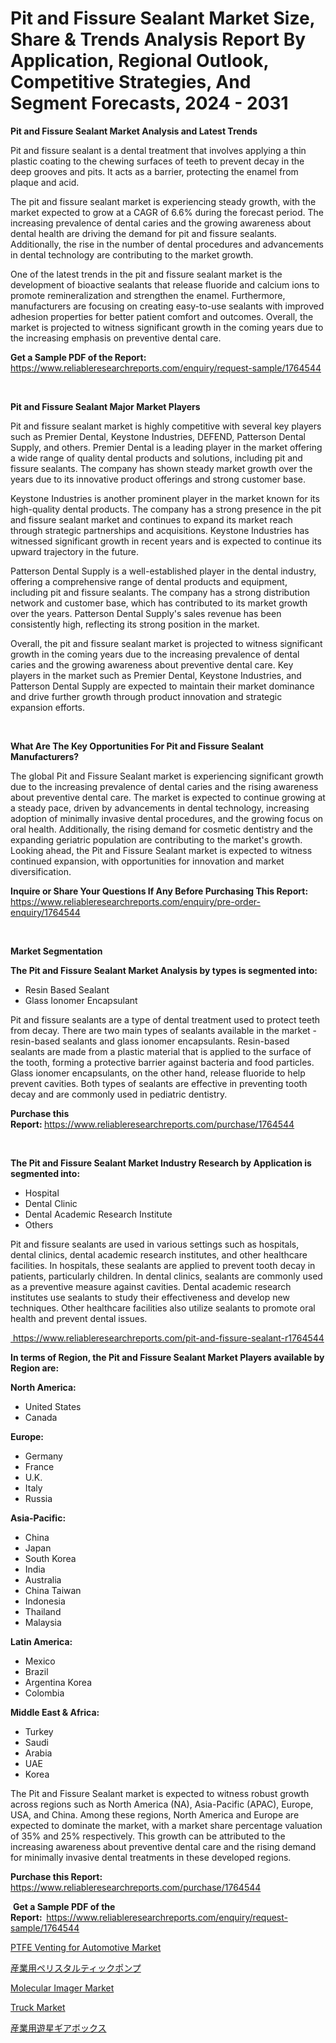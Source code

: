 <p><h1>Pit and Fissure Sealant Market Size, Share & Trends Analysis Report By Application, Regional Outlook, Competitive Strategies, And Segment Forecasts, 2024 - 2031</h1></p><p><strong>Pit and Fissure Sealant Market Analysis and Latest Trends</strong></p>
<p><p>Pit and fissure sealant is a dental treatment that involves applying a thin plastic coating to the chewing surfaces of teeth to prevent decay in the deep grooves and pits. It acts as a barrier, protecting the enamel from plaque and acid.</p><p>The pit and fissure sealant market is experiencing steady growth, with the market expected to grow at a CAGR of 6.6% during the forecast period. The increasing prevalence of dental caries and the growing awareness about dental health are driving the demand for pit and fissure sealants. Additionally, the rise in the number of dental procedures and advancements in dental technology are contributing to the market growth.</p><p>One of the latest trends in the pit and fissure sealant market is the development of bioactive sealants that release fluoride and calcium ions to promote remineralization and strengthen the enamel. Furthermore, manufacturers are focusing on creating easy-to-use sealants with improved adhesion properties for better patient comfort and outcomes. Overall, the market is projected to witness significant growth in the coming years due to the increasing emphasis on preventive dental care.</p></p>
<p><strong>Get a Sample PDF of the Report:&nbsp;</strong> <a href="https://www.reliableresearchreports.com/enquiry/request-sample/1764544">https://www.reliableresearchreports.com/enquiry/request-sample/1764544</a></p>
<p>&nbsp;</p>
<p><strong>Pit and Fissure Sealant Major Market Players</strong></p>
<p><p>Pit and fissure sealant market is highly competitive with several key players such as Premier Dental, Keystone Industries, DEFEND, Patterson Dental Supply, and others. Premier Dental is a leading player in the market offering a wide range of quality dental products and solutions, including pit and fissure sealants. The company has shown steady market growth over the years due to its innovative product offerings and strong customer base. </p><p>Keystone Industries is another prominent player in the market known for its high-quality dental products. The company has a strong presence in the pit and fissure sealant market and continues to expand its market reach through strategic partnerships and acquisitions. Keystone Industries has witnessed significant growth in recent years and is expected to continue its upward trajectory in the future.</p><p>Patterson Dental Supply is a well-established player in the dental industry, offering a comprehensive range of dental products and equipment, including pit and fissure sealants. The company has a strong distribution network and customer base, which has contributed to its market growth over the years. Patterson Dental Supply's sales revenue has been consistently high, reflecting its strong position in the market.</p><p>Overall, the pit and fissure sealant market is projected to witness significant growth in the coming years due to the increasing prevalence of dental caries and the growing awareness about preventive dental care. Key players in the market such as Premier Dental, Keystone Industries, and Patterson Dental Supply are expected to maintain their market dominance and drive further growth through product innovation and strategic expansion efforts.</p></p>
<p>&nbsp;</p>
<p><strong>What Are The Key Opportunities For Pit and Fissure Sealant Manufacturers?</strong></p>
<p><p>The global Pit and Fissure Sealant market is experiencing significant growth due to the increasing prevalence of dental caries and the rising awareness about preventive dental care. The market is expected to continue growing at a steady pace, driven by advancements in dental technology, increasing adoption of minimally invasive dental procedures, and the growing focus on oral health. Additionally, the rising demand for cosmetic dentistry and the expanding geriatric population are contributing to the market's growth. Looking ahead, the Pit and Fissure Sealant market is expected to witness continued expansion, with opportunities for innovation and market diversification.</p></p>
<p><strong>Inquire or Share Your Questions If Any Before Purchasing This Report:</strong> <a href="https://www.reliableresearchreports.com/enquiry/pre-order-enquiry/1764544">https://www.reliableresearchreports.com/enquiry/pre-order-enquiry/1764544</a></p>
<p>&nbsp;</p>
<p><strong>Market Segmentation</strong></p>
<p><strong>The Pit and Fissure Sealant Market Analysis by types is segmented into:</strong></p>
<p><ul><li>Resin Based Sealant</li><li>Glass Ionomer Encapsulant</li></ul></p>
<p><p>Pit and fissure sealants are a type of dental treatment used to protect teeth from decay. There are two main types of sealants available in the market - resin-based sealants and glass ionomer encapsulants. Resin-based sealants are made from a plastic material that is applied to the surface of the tooth, forming a protective barrier against bacteria and food particles. Glass ionomer encapsulants, on the other hand, release fluoride to help prevent cavities. Both types of sealants are effective in preventing tooth decay and are commonly used in pediatric dentistry.</p></p>
<p><strong>Purchase this Report:&nbsp;</strong><a href="https://www.reliableresearchreports.com/purchase/1764544">https://www.reliableresearchreports.com/purchase/1764544</a></p>
<p>&nbsp;</p>
<p><strong>The Pit and Fissure Sealant Market Industry Research by Application is segmented into:</strong></p>
<p><ul><li>Hospital</li><li>Dental Clinic</li><li>Dental Academic Research Institute</li><li>Others</li></ul></p>
<p><p>Pit and fissure sealants are used in various settings such as hospitals, dental clinics, dental academic research institutes, and other healthcare facilities. In hospitals, these sealants are applied to prevent tooth decay in patients, particularly children. In dental clinics, sealants are commonly used as a preventive measure against cavities. Dental academic research institutes use sealants to study their effectiveness and develop new techniques. Other healthcare facilities also utilize sealants to promote oral health and prevent dental issues.</p></p>
<p><a href="https://www.reliableresearchreports.com/pit-and-fissure-sealant-r1764544">&nbsp;https://www.reliableresearchreports.com/pit-and-fissure-sealant-r1764544</a></p>
<p><strong>In terms of Region, the Pit and Fissure Sealant Market Players available by Region are:</strong></p>
<p>
    <p> <strong> North America: </strong>
        <ul>
            <li>United States</li>
            <li>Canada</li>
        </ul>
        </p> 
    <p> <strong> Europe: </strong>
        <ul>
            <li>Germany</li>
            <li>France</li>
            <li>U.K.</li>
            <li>Italy</li>
            <li>Russia</li>
        </ul>
        </p> 
    <p> <strong> Asia-Pacific: </strong>
        <ul>
            <li>China</li>
            <li>Japan</li>
            <li>South Korea</li>
            <li>India</li>
            <li>Australia</li>
            <li>China Taiwan</li>
            <li>Indonesia</li>
            <li>Thailand</li>
            <li>Malaysia</li>
        </ul>
        </p> 
    <p> <strong> Latin America: </strong>
        <ul>
            <li>Mexico</li>
            <li>Brazil</li>
            <li>Argentina Korea</li>
            <li>Colombia</li>
        </ul>
        </p> 
    <p> <strong> Middle East & Africa: </strong>
        <ul>
            <li>Turkey</li>
            <li>Saudi</li>
            <li>Arabia</li>
            <li>UAE</li>
            <li>Korea</li>
        </ul>
    </p>
    </p>
<p><p>The Pit and Fissure Sealant market is expected to witness robust growth across regions such as North America (NA), Asia-Pacific (APAC), Europe, USA, and China. Among these regions, North America and Europe are expected to dominate the market, with a market share percentage valuation of 35% and 25% respectively. This growth can be attributed to the increasing awareness about preventive dental care and the rising demand for minimally invasive dental treatments in these developed regions.</p></p>
<p><strong>Purchase this Report: </strong><a href="https://www.reliableresearchreports.com/purchase/1764544">https://www.reliableresearchreports.com/purchase/1764544</a></p>
<p>&nbsp;<strong>Get a Sample PDF of the Report:&nbsp;&nbsp;</strong><a href="https://www.reliableresearchreports.com/enquiry/request-sample/1764544">https://www.reliableresearchreports.com/enquiry/request-sample/1764544</a></p>
<p><strong></strong></p>
<p><p><a href="https://sulfuric-clavicle-d39.notion.site/PTFE-Venting-for-Automotive-Market-Size-CAGR-Trends-2024-2030-4565fa283bd74a52af68588b1dafd494">PTFE Venting for Automotive Market</a></p><p><a href="https://github.com/hilmi-2a/Market-Research-Report-List-1/blob/main/278920751117.md">産業用ペリスタルティックポンプ</a></p><p><a href="https://github.com/MyrtisWest1/Market-Research-Report-List-1/blob/main/molecular-imager-market.md">Molecular Imager Market</a></p><p><a href="https://view.publitas.com/reportprime-1/truck-market-research-report-its-history-and-forecast-2024-to-2031/">Truck Market</a></p><p><a href="https://github.com/Sophiaard2003/Market-Research-Report-List-1/blob/main/639562951118.md">産業用遊星ギアボックス</a></p></p>